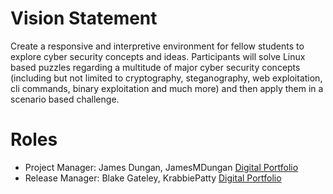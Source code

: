 # Vision Statement
Create a responsive and interpretive environment for fellow students to explore cyber security concepts and ideas. Participants will solve Linux based puzzles regarding a multitude of major cyber security concepts (including but not limited to cryptography, steganography, web exploitation, cli commands, binary exploitation and much more) and then apply them in a scenario based challenge.

# Roles 
- Project Manager: James Dungan, JamesMDungan [Digital Portfolio](https://codermerlin.academy/users/james-dungan/Digital%20Portfolio/index.html) 
- Release Manager: Blake Gateley, KrabbiePatty [Digital Portfolio](https://codermerlin.academy/users/jonathan-gateley/Digital%20Portfolio/index.html)
